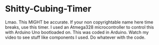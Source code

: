 # Shitty-Cubing-Timer
Lmao. This MIGHT be accurate.
If your non copyrightable name here time breaks, use this timer.
I used an Atmega328 microcontroller to control this with Arduino Uno bootloaded on.
This was coded in Arduino.
Watch my video to see stuff like components I used.
Do whatever with the code.
